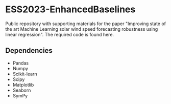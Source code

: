 # ESS2023-EnhancedBaselines
Public repository with supporting materials for the paper "Improving state of the art Machine Learning solar wind speed forecasting robustness using linear regression". The required code is found here.

## Dependencies
- Pandas
- Numpy
- Scikit-learn
- Scipy
- Matplotlib
- Seaborn
- SymPy
